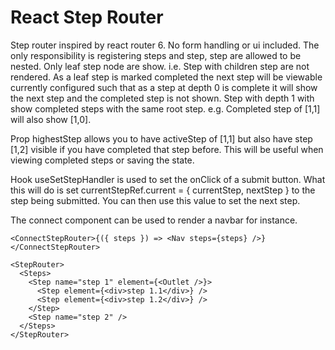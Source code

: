 # React Step Router

Step router inspired by react router 6. No form handling or ui included. 
The only responsibility is registering steps and step, step are allowed to be nested. Only leaf step node are show. i.e. Step with children step are not rendered. As a leaf step is marked completed the next step will be viewable currently configured such that as a step at depth 0 is complete it will show the next step and the completed step is not shown. Step with depth 1 with show completed steps with the same root step. e.g. Completed step of [1,1] will also show [1,0].

Prop highestStep allows you to have activeStep of [1,1] but also have step [1,2] visible if you have completed that step before. This will be useful when viewing completed steps or saving the state.

Hook useSetStepHandler is used to set the onClick of a submit button. What this will do is set currentStepRef.current = { currentStep, nextStep } to the step being submitted. You can then use this value to set the next step.

The connect component can be used to render a navbar for instance.
```
<ConnectStepRouter>{({ steps }) => <Nav steps={steps} />}</ConnectStepRouter>
```

```
<StepRouter>
  <Steps>
    <Step name="step 1" element={<Outlet />}>
      <Step element={<div>step 1.1</div>} />
      <Step element={<div>step 1.2</div>} />
    </Step>
    <Step name="step 2" />
  </Steps>
</StepRouter>
```
